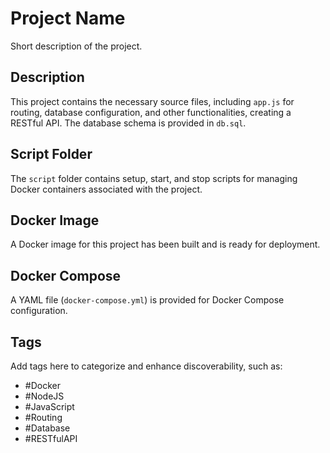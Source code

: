 # Project Name

Short description of the project.

## Description

This project contains the necessary source files, including `app.js` for routing, database configuration, and other functionalities, creating a RESTful API. The database schema is provided in `db.sql`.

## Script Folder

The `script` folder contains setup, start, and stop scripts for managing Docker containers associated with the project.

## Docker Image

A Docker image for this project has been built and is ready for deployment.

## Docker Compose

A YAML file (`docker-compose.yml`) is provided for Docker Compose configuration.

## Tags

Add tags here to categorize and enhance discoverability, such as:
- #Docker
- #NodeJS
- #JavaScript
- #Routing
- #Database
- #RESTfulAPI
